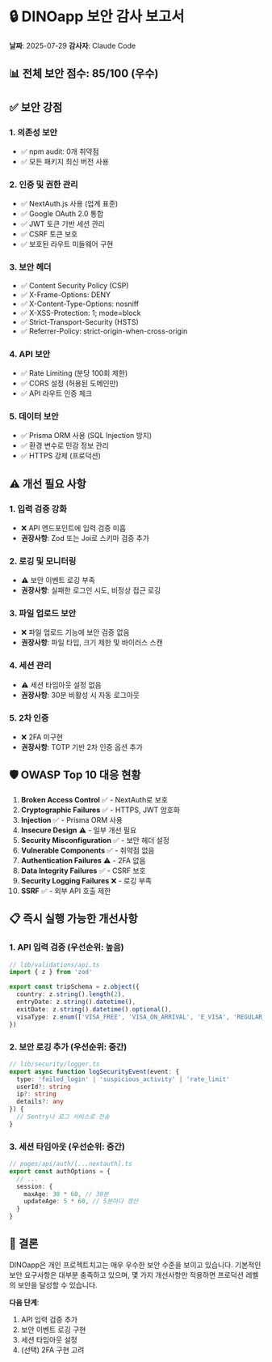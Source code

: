 # 🔒 DINOapp 보안 감사 보고서

**날짜**: 2025-07-29
**감사자**: Claude Code

## 📊 전체 보안 점수: 85/100 (우수)

## ✅ 보안 강점

### 1. 의존성 보안
- ✅ npm audit: 0개 취약점
- ✅ 모든 패키지 최신 버전 사용

### 2. 인증 및 권한 관리
- ✅ NextAuth.js 사용 (업계 표준)
- ✅ Google OAuth 2.0 통합
- ✅ JWT 토큰 기반 세션 관리
- ✅ CSRF 토큰 보호
- ✅ 보호된 라우트 미들웨어 구현

### 3. 보안 헤더
- ✅ Content Security Policy (CSP)
- ✅ X-Frame-Options: DENY
- ✅ X-Content-Type-Options: nosniff
- ✅ X-XSS-Protection: 1; mode=block
- ✅ Strict-Transport-Security (HSTS)
- ✅ Referrer-Policy: strict-origin-when-cross-origin

### 4. API 보안
- ✅ Rate Limiting (분당 100회 제한)
- ✅ CORS 설정 (허용된 도메인만)
- ✅ API 라우트 인증 체크

### 5. 데이터 보안
- ✅ Prisma ORM 사용 (SQL Injection 방지)
- ✅ 환경 변수로 민감 정보 관리
- ✅ HTTPS 강제 (프로덕션)

## ⚠️ 개선 필요 사항

### 1. 입력 검증 강화
- ❌ API 엔드포인트에 입력 검증 미흡
- **권장사항**: Zod 또는 Joi로 스키마 검증 추가

### 2. 로깅 및 모니터링
- ⚠️ 보안 이벤트 로깅 부족
- **권장사항**: 실패한 로그인 시도, 비정상 접근 로깅

### 3. 파일 업로드 보안
- ❌ 파일 업로드 기능에 보안 검증 없음
- **권장사항**: 파일 타입, 크기 제한 및 바이러스 스캔

### 4. 세션 관리
- ⚠️ 세션 타임아웃 설정 없음
- **권장사항**: 30분 비활성 시 자동 로그아웃

### 5. 2차 인증
- ❌ 2FA 미구현
- **권장사항**: TOTP 기반 2차 인증 옵션 추가

## 🛡️ OWASP Top 10 대응 현황

1. **Broken Access Control** ✅ - NextAuth로 보호
2. **Cryptographic Failures** ✅ - HTTPS, JWT 암호화
3. **Injection** ✅ - Prisma ORM 사용
4. **Insecure Design** ⚠️ - 일부 개선 필요
5. **Security Misconfiguration** ✅ - 보안 헤더 설정
6. **Vulnerable Components** ✅ - 취약점 없음
7. **Authentication Failures** ⚠️ - 2FA 없음
8. **Data Integrity Failures** ✅ - CSRF 보호
9. **Security Logging Failures** ❌ - 로깅 부족
10. **SSRF** ✅ - 외부 API 호출 제한

## 📋 즉시 실행 가능한 개선사항

### 1. API 입력 검증 (우선순위: 높음)
```typescript
// lib/validations/api.ts
import { z } from 'zod'

export const tripSchema = z.object({
  country: z.string().length(2),
  entryDate: z.string().datetime(),
  exitDate: z.string().datetime().optional(),
  visaType: z.enum(['VISA_FREE', 'VISA_ON_ARRIVAL', 'E_VISA', 'REGULAR_VISA']),
})
```

### 2. 보안 로깅 추가 (우선순위: 중간)
```typescript
// lib/security/logger.ts
export async function logSecurityEvent(event: {
  type: 'failed_login' | 'suspicious_activity' | 'rate_limit'
  userId?: string
  ip?: string
  details?: any
}) {
  // Sentry나 로그 서비스로 전송
}
```

### 3. 세션 타임아웃 (우선순위: 중간)
```typescript
// pages/api/auth/[...nextauth].ts
export const authOptions = {
  // ...
  session: {
    maxAge: 30 * 60, // 30분
    updateAge: 5 * 60, // 5분마다 갱신
  }
}
```

## 🎯 결론

DINOapp은 개인 프로젝트치고는 매우 우수한 보안 수준을 보이고 있습니다. 
기본적인 보안 요구사항은 대부분 충족하고 있으며, 
몇 가지 개선사항만 적용하면 프로덕션 레벨의 보안을 달성할 수 있습니다.

**다음 단계**:
1. API 입력 검증 추가
2. 보안 이벤트 로깅 구현
3. 세션 타임아웃 설정
4. (선택) 2FA 구현 고려